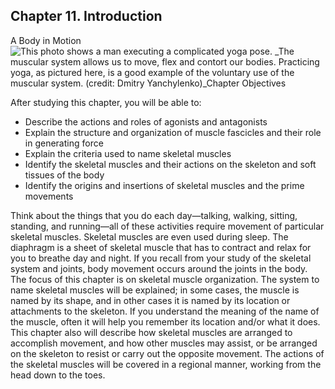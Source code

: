 ##  Chapter 11. Introduction 

A Body in Motion ![This photo shows a man executing a complicated yoga pose.][1] _The muscular system allows us to move, flex and contort our bodies. Practicing yoga, as pictured here, is a good example of the voluntary use of the muscular system. (credit: Dmitry Yanchylenko)_Chapter Objectives

After studying this chapter, you will be able to:

  - Describe the actions and roles of agonists and antagonists
  - Explain the structure and organization of muscle fascicles and their role in generating force
  - Explain the criteria used to name skeletal muscles
  - Identify the skeletal muscles and their actions on the skeleton and soft tissues of the body
  - Identify the origins and insertions of skeletal muscles and the prime movements

Think about the things that you do each day—talking, walking, sitting, standing, and running—all of these activities require movement of particular skeletal muscles. Skeletal muscles are even used during sleep. The diaphragm is a sheet of skeletal muscle that has to contract and relax for you to breathe day and night. If you recall from your study of the skeletal system and joints, body movement occurs around the joints in the body. The focus of this chapter is on skeletal muscle organization. The system to name skeletal muscles will be explained; in some cases, the muscle is named by its shape, and in other cases it is named by its location or attachments to the skeleton. If you understand the meaning of the name of the muscle, often it will help you remember its location and/or what it does. This chapter also will describe how skeletal muscles are arranged to accomplish movement, and how other muscles may assist, or be arranged on the skeleton to resist or carry out the opposite movement. The actions of the skeletal muscles will be covered in a regional manner, working from the head down to the toes.

   [1]: https://cnx.org/resources/2ed1b687274ef4e4142739742b73995e14e8fc2e/1100_Body_in_Motion.jpg

